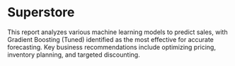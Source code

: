# Superstore
This report analyzes various machine learning models to predict sales, with Gradient Boosting (Tuned) identified as the most effective for accurate forecasting. Key business recommendations include optimizing pricing, inventory planning, and targeted discounting.
